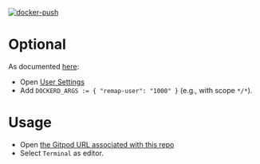 [![docker-push](https://github.com/erikmd/gitpod-workspace-emacs-nw/actions/workflows/docker-push.yml/badge.svg?branch=docker)](https://github.com/erikmd/gitpod-workspace-emacs-nw/actions/workflows/docker-push.yml)

# Optional

As documented [here](https://www.gitpod.io/docs/configure/repositories/environment-variables#using-the-dockerd_args-environment-variable):

* Open [User Settings](https://gitpod.io/user/variables)
* Add `DOCKERD_ARGS := { "remap-user": "1000" }` (e.g., with scope `*/*`).

# Usage

* Open [the Gitpod URL associated with this repo](https://gitpod.io/#https://github.com/erikmd/gitpod-workspace-emacs-nw/)
* Select `Terminal` as editor.
